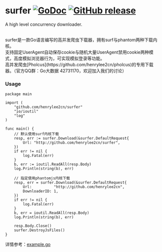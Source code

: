 # surfer    [![GoDoc](https://godoc.org/github.com/tsuna/gohbase?status.png)](https://godoc.org/github.com/henrylee2cn/surfer) [![GitHub release](https://img.shields.io/github/release/henrylee2cn/surfer.svg)](https://github.com/henrylee2cn/surfer/releases)

A high level concurrency downloader.

</br>
surfer是一款Go语言编写的高并发爬虫下载器，拥有surf与phantom两种下载内核。

</br>
支持固定UserAgent自动保存cookie与随机大量UserAgent禁用cookie两种模式，高度模拟浏览器行为，可实现模拟登录等功能。

</br>
高并发爬虫[Pholcus](https://github.com/henrylee2cn/pholcus)的专用下载器。（官方QQ群：Go大数据 42731170，欢迎加入我们的讨论）
</br>



### Usage

```
package main

import (
    "github.com/henrylee2cn/surfer"
    "io/ioutil"
    "log"
)

func main() {
    // 默认使用surf内核下载
    resp, err := surfer.Download(&surfer.DefaultRequest{
        Url: "http://github.com/henrylee2cn/surfer",
    })
    if err != nil {
        log.Fatal(err)
    }
    b, err := ioutil.ReadAll(resp.Body)
    log.Println(string(b), err)

    // 指定使用phantomjs内核下载
    resp, err = surfer.Download(&surfer.DefaultRequest{
        Url:          "http://github.com/henrylee2cn",
        DownloaderID: 1,
    })
    if err != nil {
        log.Fatal(err)
    }
    b, err = ioutil.ReadAll(resp.Body)
    log.Println(string(b), err)

    resp.Body.Close()
    surfer.DestroyJsFiles()
}
```

详情参考：[example.go](https://github.com/henrylee2cn/surfer/blob/master/example/example.go)